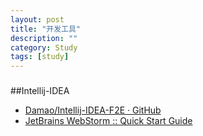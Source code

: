 ```yaml
---
layout: post
title: "开发工具"
description: ""
category: Study
tags: [study]
---
```

### 
##Intellij-IDEA

- [Damao/Intellij-IDEA-F2E · GitHub](https://github.com/damao/Intellij-IDEA-F2E)
- [JetBrains WebStorm :: Quick Start Guide](http://www.jetbrains.com/webstorm/quickstart/index.html)

